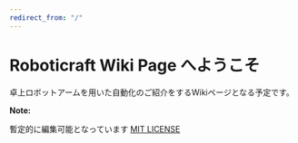 ```yaml
---
redirect_from: "/"
---
```


# Roboticraft Wiki Page へようこそ

卓上ロボットアームを用いた自動化のご紹介をするWikiページとなる予定です。

**Note:**

暫定的に編集可能となっています
[MIT LICENSE](LICENSE)
